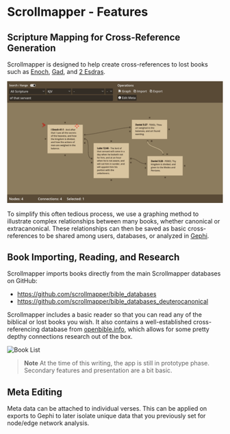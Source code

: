# Scrollmapper - Features 

## Scripture Mapping for Cross-Reference Generation

Scrollmapper is designed to help create cross-references to lost books such as [Enoch](https://github.com/scrollmapper/bible_databases_deuterocanonical/blob/master/sources/en/1-enoch/1-enoch.md), [Gad](https://github.com/scrollmapper/bible_databases_deuterocanonical/blob/master/sources/en/gad-the-seer/gad-the-seer.md), and [2 Esdras](https://github.com/scrollmapper/bible_databases_deuterocanonical/blob/master/sources/en/2-esdras/2-esdras.md).

![Scrollmap](../images/scrollmap.png)

To simplify this often tedious process, we use a graphing method to illustrate complex relationships between many books, whether canonical or extracanonical. These relationships can then be saved as basic cross-references to be shared among users, databases, or analyzed in [Gephi](https://gephi.org/).


## Book Importing, Reading, and Research

Scrollmapper imports books directly from the main Scrollmapper databases on GitHub:

- https://github.com/scrollmapper/bible_databases
- https://github.com/scrollmapper/bible_databases_deuterocanonical

Scrollmapper includes a basic reader so that you can read any of the biblical or lost books you wish. It also contains a well-established cross-referencing database from [openbible.info](https://www.openbible.info/labs/cross-references/), which allows for some pretty depthy connections research out of the box. 

![Book List](../images/book-list.png)

> **Note** At the time of this writing, the app is still in prototype phase. Secondary features and presentation are a bit basic. 

## Meta Editing 

Meta data can be attached to individual verses. This can be applied on exports to Gephi to later isolate unique data that you previously set for node/edge network analysis. 